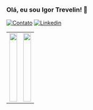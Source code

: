 ### Olá, eu sou Igor Trevelin! 👋

[![Contato](https://img.shields.io/badge/Gmail-D14836?style=for-the-badge&logo=gmail&logoColor=white)](mailto:igor.trevelin.xavier@gmail.com)
[![Linkedin](https://img.shields.io/badge/LinkedIn-0077B5?style=for-the-badge&logo=linkedin&logoColor=white)](https://www.linkedin.com/in/igor-trevelin/)

<!-- <div style="float: left; width: 50%;">
  <img style="display: block; width: 100%;" height="180em" align="center" src="https://github-readme-stats.vercel.app/api/?username=IgorTrevelin&theme=dracula&count_private=true&show_icons=true" />
</div>

<div style="float: right; width: 50%;">
  <img style="display: block; width: 100%;" height="180em" align="center" src="https://github-readme-stats.vercel.app/api/top-langs?username=IgorTrevelin&layout=compact&theme=dracula&langs_count=8&count_private=true" />
</div> -->

<table>
  <tr>
    <td>
      <img style="display: block; width: 100%;" height="180em" align="center" src="https://github-readme-stats.vercel.app/api/?username=IgorTrevelin&theme=dracula&count_private=true&show_icons=true" />
    </td>
    <td>
      <img style="display: block; width: 100%;" height="180em" align="center" src="https://github-readme-stats.vercel.app/api/top-langs?username=IgorTrevelin&layout=compact&theme=dracula&langs_count=8&count_private=true" />
    </td>
  </tr>
</table>
